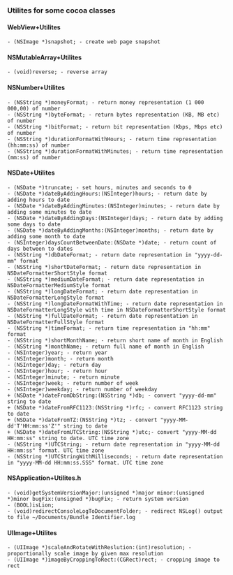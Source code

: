 ### Utilites for some cocoa classes

#### WebView+Utilites

	- (NSImage *)snapshot; - create web page snapshot

#### NSMutableArray+Utilites

	- (void)reverse; - reverse array

#### NSNumber+Utilites

	- (NSString *)moneyFormat; - return money representation (1 000 000,00) of number
	- (NSString *)byteFormat; - return bytes representation (KB, MB etc) of number
	- (NSString *)bitFormat; - return bit representation (Kbps, Mbps etc) of number
	- (NSString *)durationFormatWithHours; - return time representation (hh:mm:ss) of number
	- (NSString *)durationFormatWithMinutes; - return time representation (mm:ss) of number

#### NSDate+Utilites

	- (NSDate *)truncate; - set hours, minutes and seconds to 0
	- (NSDate *)dateByAddingHours:(NSInteger)hours; - return date by adding hours to date
	- (NSDate *)dateByAddingMinutes:(NSInteger)minutes; - return date by adding some minutes to date
	- (NSDate *)dateByAddingDays:(NSInteger)days; - return date by adding some days to date
	- (NSDate *)dateByAddingMonths:(NSInteger)months; - return date by adding some month to date
	- (NSInteger)daysCountBetweenDate:(NSDate *)date; - return count of days between to dates
	- (NSString *)dbDateFormat; - return date representation in "yyyy-dd-mm" format
	- (NSString *)shortDateFormat; - return date representation in NSDateFormatterShortStyle format
	- (NSString *)mediumDateFormat; - return date representation in NSDateFormatterMediumStyle format
	- (NSString *)longDateFormat; - return date representation in NSDateFormatterLongStyle format
	- (NSString *)longDateFormatWithTime; - return date representation in NSDateFormatterLongStyle with time in NSDateFormatterShortStyle format
	- (NSString *)fullDateFormat; - return date representation in NSDateFormatterFullStyle format
	- (NSString *)timeFormat; - return time representation in "hh:mm" format
	- (NSString *)shortMonthName; - return short name of month in English
	- (NSString *)monthName; - return full name of month in English
	- (NSInteger)year; - return year
	- (NSInteger)month; - return month
	- (NSInteger)day; - return day
	- (NSInteger)hour; - return hour
	- (NSInteger)minute; - return minute
	- (NSInteger)week; - return number of week
	- (NSInteger)weekday; - return number of weekday
	+ (NSDate *)dateFromDbString:(NSString *)db; - convert "yyyy-dd-mm" string to date
	+ (NSDate *)dateFromRFC1123:(NSString *)rfc; - convert RFC1123 string to date
	+ (NSDate *)dateFromTZ:(NSString *)tz; - convert "yyyy-MM-dd'T'HH:mm:ss'Z'" string to date
	+ (NSDate *)dateFromUTCString:(NSString *)utc;- convert "yyyy-MM-dd HH:mm:ss" string to date. UTC time zone
	- (NSString *)UTCString; - return date representation in "yyyy-MM-dd HH:mm:ss" format. UTC time zone
	- (NSString *)UTCStringWithMilliseconds; - return date representation in "yyyy-MM-dd HH:mm:ss.SSS" format. UTC time zone

#### NSApplication+Utilites.h

	- (void)getSystemVersionMajor:(unsigned *)major minor:(unsigned *)minor bugFix:(unsigned *)bugFix; - return system version
	- (BOOL)isLion;
	- (void)redirectConsoleLogToDocumentFolder; - redirect NSLog() output to file ~/Documents/Bundle Identifier.log

#### UIImage+Utilites

	- (UIImage *)scaleAndRotateWithReslution:(int)resolution; - proportionally scale image by given max resolution
	- (UIImage *)imageByCroppingToRect:(CGRect)rect; - cropping image to rect